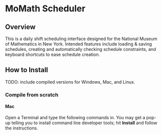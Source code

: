 # MoMath Scheduler

## Overview

This is a daily shift scheduling interface designed for the National Museum of Mathematics in New York. Intended features include loading & saving schedules, 
creating and automatically checking schedule constraints, and keyboard shortcuts to ease schedule creation.

## How to Install

TODO: include compiled versions for Windows, Mac, and Linux.

### Compile from scratch

#### Mac

Open a Terminal and type the following commands in. You may get a pop-up telling you to install command line developer tools; hit **Install** and follow the instructions.